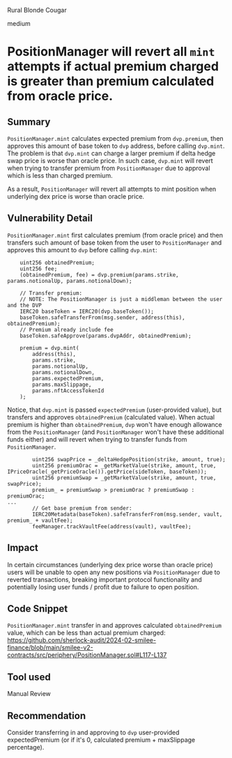 Rural Blonde Cougar

medium

# PositionManager will revert all `mint` attempts if actual premium charged is greater than premium calculated from oracle price.

## Summary

`PositionManager.mint` calculates expected premium from `dvp.premium`, then approves this amount of base token to `dvp` address, before calling `dvp.mint`. The problem is that `dvp.mint` can charge a larger premium if delta hedge swap price is worse than oracle price. In such case, `dvp.mint` will revert when trying to transfer premium from `PositionManager` due to approval which is less than charged premium.

As a result, `PositionManager` will revert all attempts to mint position when underlying dex price is worse than oracle price.

## Vulnerability Detail

`PositionManager.mint` first calculates premium (from oracle price) and then transfers such amount of base token from the user to `PositionManager` and approves this amount to `dvp` before calling `dvp.mint`:
```solidity
    uint256 obtainedPremium;
    uint256 fee;
    (obtainedPremium, fee) = dvp.premium(params.strike, params.notionalUp, params.notionalDown);

    // Transfer premium:
    // NOTE: The PositionManager is just a middleman between the user and the DVP
    IERC20 baseToken = IERC20(dvp.baseToken());
    baseToken.safeTransferFrom(msg.sender, address(this), obtainedPremium);
    // Premium already include fee
    baseToken.safeApprove(params.dvpAddr, obtainedPremium);

    premium = dvp.mint(
        address(this),
        params.strike,
        params.notionalUp,
        params.notionalDown,
        params.expectedPremium,
        params.maxSlippage,
        params.nftAccessTokenId
    );
```

Notice, that `dvp.mint` is passed `expectedPremium` (user-provided value), but transfers and approves `obtainedPremium` (calculated value). When actual premium is higher than `obtainedPremium`, `dvp` won't have enough allowance from the `PositionManager` (and `PositionManager` won't have these additional funds either) and will revert when trying to transfer funds from `PositionManager`.

```solidity
        uint256 swapPrice = _deltaHedgePosition(strike, amount, true);
        uint256 premiumOrac = _getMarketValue(strike, amount, true, IPriceOracle(_getPriceOracle()).getPrice(sideToken, baseToken));
        uint256 premiumSwap = _getMarketValue(strike, amount, true, swapPrice);
        premium_ = premiumSwap > premiumOrac ? premiumSwap : premiumOrac;
...
        // Get base premium from sender:
        IERC20Metadata(baseToken).safeTransferFrom(msg.sender, vault, premium_ + vaultFee);
        feeManager.trackVaultFee(address(vault), vaultFee);
```

## Impact

In certain circumstances (underlying dex price worse than oracle price) users will be unable to open any new positions via `PositionManager` due to reverted transactions, breaking important protocol functionality and potentially losing user funds / profit due to failure to open position.

## Code Snippet

`PositionManager.mint` transfer in and approves calculated `obtainedPremium` value, which can be less than actual premium charged:
https://github.com/sherlock-audit/2024-02-smilee-finance/blob/main/smilee-v2-contracts/src/periphery/PositionManager.sol#L117-L137

## Tool used

Manual Review

## Recommendation

Consider transferring in and approving to `dvp` user-provided expectedPremium (or if it's 0, calculated premium + maxSlippage percentage).
